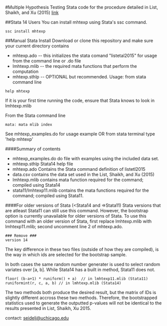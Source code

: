 #Multiple Hypothesis Testing
Stata code for the procedure detailed in List, Shaikh, and Xu (2015)
[link](https://ideas.repec.org/p/feb/artefa/00402.html)

##Stata 14 Users
You can install mhtexp using Stata's ssc command.
```
ssc install mhtexp
```

##Manual Stata Install 
Download or clone this repository and make sure your current directory contains
* mhtexp.ado -- this initializes the stata comand "listetal2015" for usage from the command line or .do file
* lmhtexp.mlib -- the required mata functions that perform the computation
* mhtexp.sthlp -- OPTIONAL but recommended.  Usage: from stata command line
```
help mhtexp
```
If it is your first time running the code, ensure that Stata knows to look in lmhtexp.mlib

From the Stata command line
```
mata: mata mlib index
```
See mhtexp_examples.do for usage example OR from stata terminal type 'help mhtexp'


####Summary of contents

* mhtexp_examples.do do file with examples using the included data set.
* mhtexp.sthlp  Stata14 help file
* mhtexp.ado Contains the Stata command definition of listetl2015
* data.csv contains the data set used in the List, Shaikh, and Xu (2015)
* lmhtexp.mlib contains mata function required for the command; compiled using Stata14
* stata11/lmhtexp11.mlib contains the mata functions required for the command; compiled using Stata11.

####For older versions of Stata (<Stata14 and =>Stata11)
Stata versions that are atleast Stata11 can still use this command.  However, the bootstrap option is currently unavailable for older versions of Stata.  To use this command with an older version of Stata, first replace lmhtexp.mlib with lmhtexp11.mlib; second uncomment line 2 of mhtexp.ado.

```
### Remove ###
version 14
```

The key difference in these two files (outside of how they are compiled), is the way in which ids are selected for the bootstrap sample.

In both cases the same random number generater is used to select random variates over [a, b].  While Stata14 has a built in method, Stata11 does not.
```
floor( (b-a+1) * runiform() + a)  // in lmhtexp11.mlib (Stata11)
runiformint(r, c, a, b) // in lmhtexp.mlib (Stata14)
```
The two methods both produce the desired result, but the matrix of IDs is slightly different accross these two methods.  Therefore, the bootstrapped statistics used to generate the outputted p-values will not be identical to the results presented in List, Shaikh, Xu 2015.

contact: seidelj@uchicago.edu
